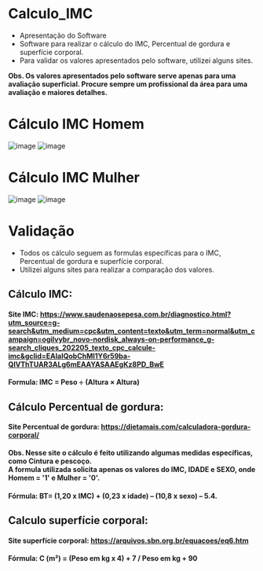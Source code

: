 # Calculo_IMC #

* Apresentação do Software 
* Software para realizar o cálculo do IMC, Percentual de gordura e superfície corporal.
* Para validar os valores apresentados pelo software, utilizei alguns sites.

**Obs. Os valores apresentados pelo software serve apenas para uma avaliação superficial.
Procure sempre um profissional da área para uma avaliação e maiores detalhes.**
 
# Cálculo IMC Homem

![image](https://user-images.githubusercontent.com/81047389/185970784-8c560087-da3d-4ad2-930b-927fa5ce80a5.png)
![image](https://user-images.githubusercontent.com/81047389/185970831-add5a9ea-ef1e-4fb4-b8c1-5548621984f9.png)

# Cálculo IMC Mulher

![image](https://user-images.githubusercontent.com/81047389/185970936-4fd85b19-62f8-4d46-9511-8062616fd8e4.png)
![image](https://user-images.githubusercontent.com/81047389/185970989-bba8ec45-a232-43df-bb77-6ff91589ee63.png)

# Validação 

* Todos os cálculo seguem as formulas específicas para o IMC, Percentual de gordura e superfície corporal.
* Utilizei alguns sites para realizar a comparação dos valores.


## Cálculo IMC:

#### **Site IMC: https://www.saudenaosepesa.com.br/diagnostico.html?utm_source=g-search&utm_medium=cpc&utm_content=texto&utm_term=normal&utm_campaign=ogilvybr_novo-nordisk_always-on-performance_g-search_cliques_202205_texto_cpc_calcule-imc&gclid=EAIaIQobChMI1Y6r59ba-QIVThTUAR3ALg6mEAAYASAAEgKz8PD_BwE**
#### **Formula: IMC = Peso ÷ (Altura × Altura)**

## Cálculo Percentual de gordura:

#### **Site Percentual de gordura:** https://dietamais.com/calculadora-gordura-corporal/
**Obs. Nesse site o cálculo é feito utilizando algumas medidas específicas, como Cintura 
e pescoço.**\
**A formula utilizada solicita apenas os valores do IMC, IDADE e SEXO, onde Homem = '1' e Mulher = '0'.**
#### **Fórmula: BT= (1,20 x IMC) + (0,23 x idade) – (10,8 x sexo) – 5.4.**

## Calculo superfície corporal: 
#### **Site superfície corporal:** https://arquivos.sbn.org.br/equacoes/eq6.htm

#### **Fórmula: C (m²) = (Peso em kg x 4) + 7 / Peso em kg + 90**
